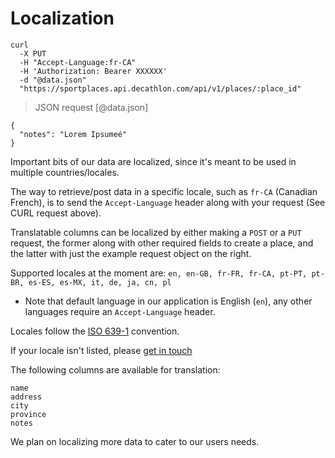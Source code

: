 # Localization

```shell
curl 
  -X PUT
  -H "Accept-Language:fr-CA"
  -H 'Authorization: Bearer XXXXXX'
  -d "@data.json" 
  "https://sportplaces.api.decathlon.com/api/v1/places/:place_id"
```
> JSON request [@data.json]

```
{
  "notes": "Lorem Ipsumeé"
}

```

Important bits of our data are localized, since it's meant to be used in
multiple countries/locales.

The way to retrieve/post data in a specific locale, such as `fr-CA` (Canadian
French), is to send the `Accept-Language` header along with your request (See
CURL request above).

Translatable columns can be localized by either making a `POST` or a `PUT`
request, the former along with other required fields to create a place, and the
latter with just the example request object on the right.

Supported locales at the moment are: `en, en-GB, fr-FR, fr-CA, pt-PT, pt-BR, es-ES, es-MX, it, de, ja, cn, pl`

* Note that default language in our application is English (`en`), any other languages require an `Accept-Language` header.

Locales follow the <a href='https://en.wikipedia.org/wiki/List_of_ISO_639-1_codes' target="_blank"> ISO
639-1</a> convention. 

If your locale isn't listed, please <a href='mailto:sportplacesapi@decathlon.com'> get in touch</a>

The following columns are available for translation: 
```
name
address
city
province
notes
```

We plan on localizing more data to cater to our users needs.
